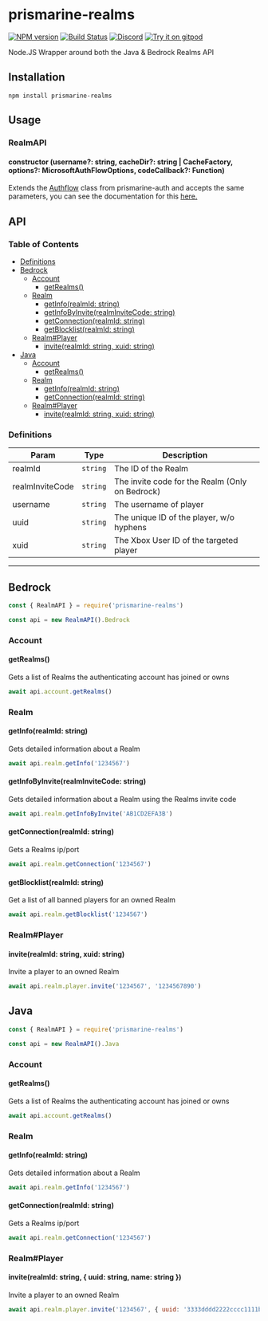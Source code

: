 # prismarine-realms
[![NPM version](https://img.shields.io/npm/v/prismarine-realms.svg)](http://npmjs.com/package/prismarine-realms)
[![Build Status](https://github.com/PrismarineJS/prismarine-realms/workflows/CI/badge.svg)](https://github.com/PrismarineJS/prismarine-realms/actions?query=workflow%3A%22CI%22)
[![Discord](https://img.shields.io/badge/chat-on%20discord-brightgreen.svg)](https://discord.gg/GsEFRM8)
[![Try it on gitpod](https://img.shields.io/badge/try-on%20gitpod-brightgreen.svg)](https://gitpod.io/#https://github.com/PrismarineJS/prismarine-realms)

Node.JS Wrapper around both the Java & Bedrock Realms API

## Installation
```shell
npm install prismarine-realms
```

## Usage

### RealmAPI

#### constructor (username?: string, cacheDir?: string | CacheFactory, options?: MicrosoftAuthFlowOptions, codeCallback?: Function)

Extends the [Authflow](https://github.com/PrismarineJS/prismarine-auth#authflow) class from prismarine-auth and accepts the same parameters, you can see the documentation for this [here.](https://github.com/PrismarineJS/prismarine-auth#authflow)

## API

### Table of Contents

  - [Definitions](#definitions)
  - [Bedrock](#bedrock)
    - [Account](#account)
      - [getRealms()](#getrealms)
    - [Realm](#realm)
      - [getInfo(realmId: string)](#getinforealmid-string)
      - [getInfoByInvite(realmInviteCode: string)](#getinfobyinviterealminvitecode-string)
      - [getConnection(realmId: string)](#getconnectionrealmid-string)
      - [getBlocklist(realmId: string)](#getblocklistrealmid-string)
    - [Realm#Player](#realmplayer)
      - [invite(realmId: string, xuid: string)](#inviterealmid-string-xuid-string)
  - [Java](#java)
    - [Account](#account-1)
      - [getRealms()](#getrealms-1)
    - [Realm](#realm-1)
      - [getInfo(realmId: string)](#getinforealmid-string-1)
      - [getConnection(realmId: string)](#getconnectionrealmid-string-1)
    - [Realm#Player](#realmplayer-1)
      - [invite(realmId: string, xuid: string)](#inviterealmid-string-xuid-string-1)

### Definitions

| Param           | Type                 | Description                                                           |
| --------------- | -------------------- | --------------------------------------------------------------------- |
| realmId         | `string`             | The ID of the Realm                                                   |
| realmInviteCode | `string`             | The invite code for the Realm (Only on Bedrock)                       |
| username        | `string`             | The username of player                                                |
| uuid            | `string`             | The unique ID of the player, w/o hyphens                              |
| xuid            | `string`             | The Xbox User ID of the targeted player                               |

---

## Bedrock

```js
const { RealmAPI } = require('prismarine-realms')

const api = new RealmAPI().Bedrock
```

### Account

#### getRealms()

Gets a list of Realms the authenticating account has joined or owns

```js
await api.account.getRealms()
```

### Realm

#### getInfo(realmId: string)

Gets detailed information about a Realm

```js
await api.realm.getInfo('1234567')
```

#### getInfoByInvite(realmInviteCode: string)

Gets detailed information about a Realm using the Realms invite code

```js
await api.realm.getInfoByInvite('AB1CD2EFA3B')
```

#### getConnection(realmId: string)

Gets a Realms ip/port

```js
await api.realm.getConnection('1234567')
```

#### getBlocklist(realmId: string)

Get a list of all banned players for an owned Realm

```js
await api.realm.getBlocklist('1234567')
```

### Realm#Player

#### invite(realmId: string, xuid: string)

Invite a player to an owned Realm

```js
await api.realm.player.invite('1234567', '1234567890')
```

## Java

```js
const { RealmAPI } = require('prismarine-realms')

const api = new RealmAPI().Java
```

### Account

#### getRealms()

Gets a list of Realms the authenticating account has joined or owns

```js
await api.account.getRealms()
```

### Realm

#### getInfo(realmId: string)

Gets detailed information about a Realm

```js
await api.realm.getInfo('1234567')
```

#### getConnection(realmId: string)

Gets a Realms ip/port

```js
await api.realm.getConnection('1234567')
```

### Realm#Player

#### invite(realmId: string, { uuid: string, name: string })

Invite a player to an owned Realm

```js
await api.realm.player.invite('1234567', { uuid: '3333dddd2222cccc1111bbbb0000aaaa', name: 'Steve' })
```
